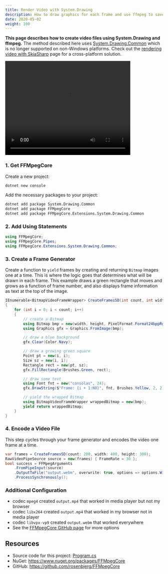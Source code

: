 ```yaml
---
title: Render Video with System.Drawing
description: How to draw graphics for each frame and use ffmpeg to save the result as a video file
date: 2020-05-02
weight: 100
---
```


**This page describes how to create video files using System.Drawing and ffmpeg.** The method described here uses [System.Drawing.Common](../cross-platform) which is no longer supported on non-Windows platforms. Check out the [rendering video with SkiaSharp](../../skiasharp/video) page for a cross-platform solution.

<video controls autoplay loop width="400" height="300" class="d-block mx-auto my-5 border shadow">
    <source src="output.webm"
            type="video/webm">
    Sorry, your browser doesn't support embedded videos.
</video>

### 1. Get FFMpegCore

Create a new project:

```bash
dotnet new console
```

Add the necessary packages to your project:

```bash
dotnet add package System.Drawing.Common
dotnet add package FFMpegCore
dotnet add package FFMpegCore.Extensions.System.Drawing.Common
```

### 2. Add Using Statements

```cs
using FFMpegCore;
using FFMpegCore.Pipes;
using FFMpegCore.Extensions.System.Drawing.Common;
```

### 3. Create a Frame Generator

Create a function to `yield` frames by creating and returning `Bitmap` images one at a time. This is where the logic goes that determines what will be drawn in each frame. This example draws a green rectangle that moves and grows as a function of frame number, and also displays frame information as text at the top of the image.

```cs
IEnumerable<BitmapVideoFrameWrapper> CreateFramesSD(int count, int width, int height)
{
    for (int i = 0; i < count; i++)
    {
        // create a Bitmap
        using Bitmap bmp = new(width, height, PixelFormat.Format24bppRgb);
        using Graphics gfx = Graphics.FromImage(bmp);

        // draw a blue background
        gfx.Clear(Color.Navy);

        // draw a growing green square
        Point pt = new(i, i);
        Size sz = new(i, i);
        Rectangle rect = new(pt, sz);
        gfx.FillRectangle(Brushes.Green, rect);

        // draw some text
        using Font fnt = new("consolas", 24);
        gfx.DrawString($"Frame: {i + 1:N0}", fnt, Brushes.Yellow, 2, 2);

        // yield the wrapped Bitmap
        using BitmapVideoFrameWrapper wrappedBitmap = new(bmp);
        yield return wrappedBitmap;
    }
}
```

### 4. Encode a Video File

This step cycles through your frame generator and encodes the video one frame at a time.

```cs
var frames = CreateFramesSD(count: 200, width: 400, height: 300);
RawVideoPipeSource source = new(frames) { FrameRate = 30 };
bool success = FFMpegArguments
    .FromPipeInput(source)
    .OutputToFile("output.webm", overwrite: true, options => options.WithVideoCodec("libvpx-vp9"))
    .ProcessSynchronously();
```

### Additional Configuration
* codec `mpeg4` created `output.mp4` that worked in media player but not my browser
* codec `libx264` created `output.mp4` that worked in my browser not in media player
* codec `libvpx-vp9` created `output.webm` that worked everywhere
* See the [FFMpegCore GitHub page](https://github.com/rosenbjerg/FFMpegCore) for more options

## Resources
* Source code for this project: [Program.cs](https://github.com/swharden/Csharp-Data-Visualization/blob/main/projects/system-drawing/video/GraphicsToVideo/Program.cs)
* NuGet: https://www.nuget.org/packages/FFMpegCore
* GitHub: https://github.com/rosenbjerg/FFMpegCore